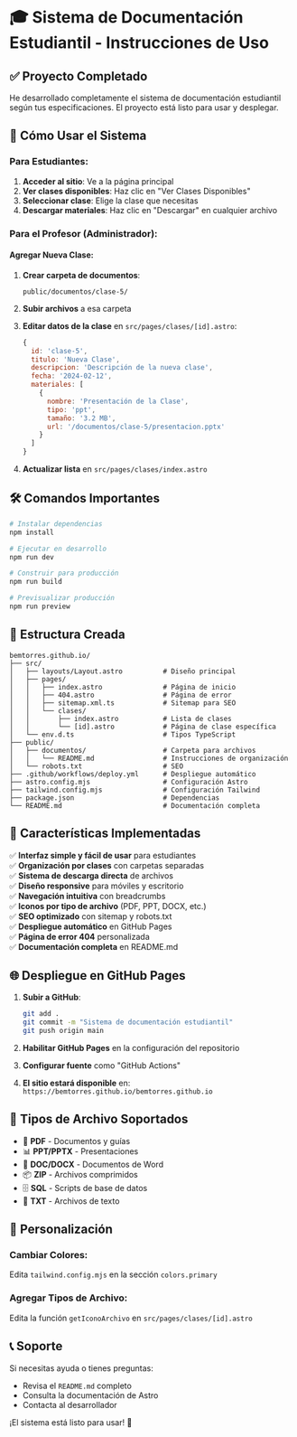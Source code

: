 # 🎓 Sistema de Documentación Estudiantil - Instrucciones de Uso

## ✅ Proyecto Completado

He desarrollado completamente el sistema de documentación estudiantil según tus especificaciones. El proyecto está listo para usar y desplegar.

## 🚀 Cómo Usar el Sistema

### Para Estudiantes:

1. **Acceder al sitio**: Ve a la página principal
2. **Ver clases disponibles**: Haz clic en "Ver Clases Disponibles"
3. **Seleccionar clase**: Elige la clase que necesitas
4. **Descargar materiales**: Haz clic en "Descargar" en cualquier archivo

### Para el Profesor (Administrador):

#### Agregar Nueva Clase:

1. **Crear carpeta de documentos**:
   ```
   public/documentos/clase-5/
   ```

2. **Subir archivos** a esa carpeta

3. **Editar datos de la clase** en `src/pages/clases/[id].astro`:
   ```javascript
   {
     id: 'clase-5',
     titulo: 'Nueva Clase',
     descripcion: 'Descripción de la nueva clase',
     fecha: '2024-02-12',
     materiales: [
       {
         nombre: 'Presentación de la Clase',
         tipo: 'ppt',
         tamaño: '3.2 MB',
         url: '/documentos/clase-5/presentacion.pptx'
       }
     ]
   }
   ```

4. **Actualizar lista** en `src/pages/clases/index.astro`

## 🛠️ Comandos Importantes

```bash
# Instalar dependencias
npm install

# Ejecutar en desarrollo
npm run dev

# Construir para producción
npm run build

# Previsualizar producción
npm run preview
```

## 📁 Estructura Creada

```
bemtorres.github.io/
├── src/
│   ├── layouts/Layout.astro          # Diseño principal
│   ├── pages/
│   │   ├── index.astro               # Página de inicio
│   │   ├── 404.astro                 # Página de error
│   │   ├── sitemap.xml.ts            # Sitemap para SEO
│   │   └── clases/
│   │       ├── index.astro           # Lista de clases
│   │       └── [id].astro            # Página de clase específica
│   └── env.d.ts                      # Tipos TypeScript
├── public/
│   ├── documentos/                   # Carpeta para archivos
│   │   └── README.md                 # Instrucciones de organización
│   └── robots.txt                    # SEO
├── .github/workflows/deploy.yml      # Despliegue automático
├── astro.config.mjs                  # Configuración Astro
├── tailwind.config.mjs               # Configuración Tailwind
├── package.json                      # Dependencias
└── README.md                         # Documentación completa
```

## 🎨 Características Implementadas

✅ **Interfaz simple y fácil de usar** para estudiantes  
✅ **Organización por clases** con carpetas separadas  
✅ **Sistema de descarga directa** de archivos  
✅ **Diseño responsive** para móviles y escritorio  
✅ **Navegación intuitiva** con breadcrumbs  
✅ **Iconos por tipo de archivo** (PDF, PPT, DOCX, etc.)  
✅ **SEO optimizado** con sitemap y robots.txt  
✅ **Despliegue automático** en GitHub Pages  
✅ **Página de error 404** personalizada  
✅ **Documentación completa** en README.md  

## 🌐 Despliegue en GitHub Pages

1. **Subir a GitHub**:
   ```bash
   git add .
   git commit -m "Sistema de documentación estudiantil"
   git push origin main
   ```

2. **Habilitar GitHub Pages** en la configuración del repositorio

3. **Configurar fuente** como "GitHub Actions"

4. **El sitio estará disponible** en: `https://bemtorres.github.io/bemtorres.github.io`

## 📱 Tipos de Archivo Soportados

- 📄 **PDF** - Documentos y guías
- 📊 **PPT/PPTX** - Presentaciones
- 📝 **DOC/DOCX** - Documentos de Word
- 📦 **ZIP** - Archivos comprimidos
- 🗄️ **SQL** - Scripts de base de datos
- 📄 **TXT** - Archivos de texto

## 🔧 Personalización

### Cambiar Colores:
Edita `tailwind.config.mjs` en la sección `colors.primary`

### Agregar Tipos de Archivo:
Edita la función `getIconoArchivo` en `src/pages/clases/[id].astro`

## 📞 Soporte

Si necesitas ayuda o tienes preguntas:
- Revisa el `README.md` completo
- Consulta la documentación de Astro
- Contacta al desarrollador

¡El sistema está listo para usar! 🎉 